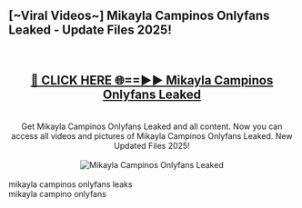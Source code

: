 <h2>[~Viral Videos~] Mikayla Campinos Onlyfans Leaked - Update Files 2025!</h2>
<br>
<div align="center">
<h2><a href="https://betterlinks.top/A2PfLJ" rel="nofollow">🔴 CLICK HERE 🌐==►► Mikayla Campinos Onlyfans Leaked</a></h2>
<br>
Get Mikayla Campinos Onlyfans Leaked and all content. Now you can access all videos and pictures of Mikayla Campinos Onlyfans Leaked. New Updated Files 2025!
<br>
<br>
<a href="https://betterlinks.top/A2PfLJ" rel="nofollow" data-target="animated-image.originalLink"><img src="https://i.ibb.co.com/WyWwxjT/player-gif2.gif" alt="Mikayla Campinos Onlyfans Leaked" style="max-width: 100%; display: inline-block;" data-target="animated-image.originalImage"></a>
</div>
<br>
mikayla campinos onlyfans leaks<br>
mikayla campino onlyfans